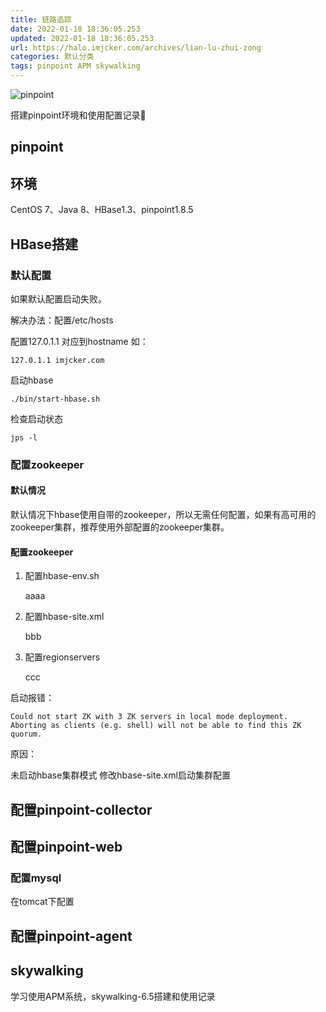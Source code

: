 ```yaml
---
title: 链路追踪
date: 2022-01-18 18:36:05.253
updated: 2022-01-18 18:36:05.253
url: https://halo.imjcker.com/archives/lian-lu-zhui-zong
categories: 默认分类
tags: pinpoint APM skywalking
---
```


![pinpoint](https://imjcker.com:1990/upload/2022/01/pinpoint-7d867719a33f44ce92c3278052b29a08.png)

搭建pinpoint环境和使用配置记录📝



## pinpoint



## 环境

CentOS 7、Java 8、HBase1.3、pinpoint1.8.5



## HBase搭建

### 默认配置

如果默认配置启动失败。

解决办法：配置/etc/hosts

配置127.0.1.1 对应到hostname 如：

```shell
127.0.1.1 imjcker.com
```

启动hbase

```shell
./bin/start-hbase.sh
```

检查启动状态

```shell
jps -l
```



### 配置zookeeper

#### 默认情况

默认情况下hbase使用自带的zookeeper，所以无需任何配置，如果有高可用的zookeeper集群，推荐使用外部配置的zookeeper集群。

#### 配置zookeeper

1. 配置hbase-env.sh

   aaaa

2. 配置hbase-site.xml

   bbb

3. 配置regionservers

   ccc

启动报错：

```shell
Could not start ZK with 3 ZK servers in local mode deployment. Aborting as clients (e.g. shell) will not be able to find this ZK quorum.
```

原因：

未启动hbase集群模式 修改hbase-site.xml启动集群配置



## 配置pinpoint-collector



## 配置pinpoint-web

### 配置mysql

在tomcat下配置



## 配置pinpoint-agent



## skywalking

学习使用APM系统，skywalking-6.5搭建和使用记录



